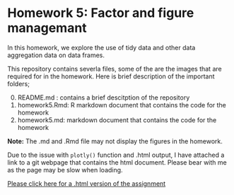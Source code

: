 # Homework 5: Factor and figure managemant

In this homework, we explore the use of tidy data and other data aggregation data on data frames. 

This repository contains severla files, some of the are the images that are required for in the homework. 
Here is brief description of the important folders;

0. README.md : contains a brief descitption of the repository
1. homework5.Rmd: R markdown document that contains the code for the homework
2. homework5.md: markdown document that contains the code for the homework

**Note:** The .md and .Rmd file may not display the figures in the homework.

Due to the issue with `plotly()` function and .html output, I have attached a link to a git webpage that contains the html document. Please bear
with me as the page may be slow when loading.

[Please click here for a .html version of the assignment](https://iyaniwura.github.io/hw5/homework5.html)

